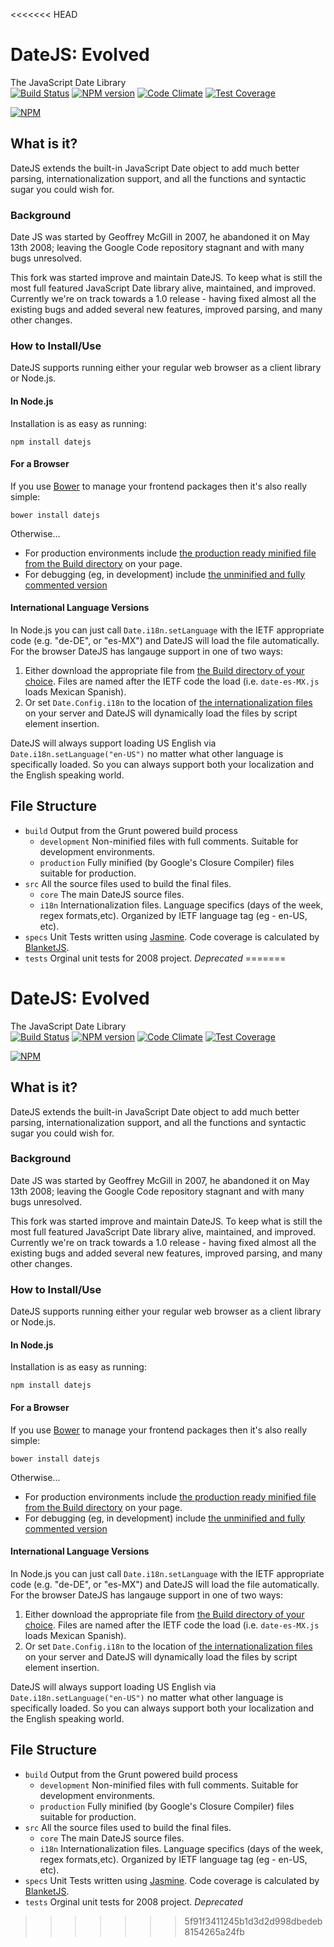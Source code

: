 <<<<<<< HEAD
# DateJS: Evolved
The JavaScript Date Library  
[![Build Status](https://travis-ci.org/abritinthebay/datejs.svg?branch=master)](https://travis-ci.org/abritinthebay/datejs)
[![NPM version](https://badge.fury.io/js/datejs.svg)](http://badge.fury.io/js/datejs)
[![Code Climate](https://codeclimate.com/github/abritinthebay/datejs.svg)](https://codeclimate.com/github/abritinthebay/datejs)
[![Test Coverage](https://codeclimate.com/github/abritinthebay/datejs/badges/coverage.svg)](https://codeclimate.com/github/abritinthebay/datejs)

[![NPM](https://nodei.co/npm/datejs.png?downloadRank=true)](https://nodei.co/npm/datejs/)
## What is it?
DateJS extends the built-in JavaScript Date object to add much better parsing, internationalization support, and all the functions and syntactic sugar you could wish for.
### Background 
Date JS was started by Geoffrey McGill in 2007, he abandoned it on May 13th 2008; leaving the Google Code repository stagnant and with many bugs unresolved. 

This fork was started improve and maintain DateJS. To keep what is still the most full featured JavaScript Date library alive, maintained, and improved. Currently we're on track towards a 1.0 release - having fixed almost all the existing bugs and added several new features, improved parsing, and many other changes.

### How to Install/Use
DateJS supports running either your regular web browser as a client library or Node.js.

#### In Node.js
Installation is as easy as running:

    npm install datejs

#### For a Browser 
If you use [Bower](http://bower.io/) to manage your frontend packages then it's also really simple:

    bower install datejs

Otherwise...
 * For production environments include [the production ready minified file from the Build directory](https://github.com/abritinthebay/datejs/blob/master/build/production/date.min.js) on your page. 
 * For debugging (eg, in development) include [the unminified and fully commented version](https://github.com/abritinthebay/datejs/blob/master/build/date.js)

#### International Language Versions
In Node.js you can just call `Date.i18n.setLanguage` with the IETF appropriate code (e.g. "de-DE", or "es-MX") and DateJS will load the file automatically. For the browser DateJS has langauge support in one of two ways:
 1. Either download the appropriate file from [the Build directory of your choice](https://github.com/abritinthebay/datejs/blob/master/build/). Files are named after the IETF code the load (i.e. `date-es-MX.js` loads Mexican Spanish).
 2. Or set `Date.Config.i18n` to the location of [the internationalization files](https://github.com/abritinthebay/datejs/blob/master/build/i18n/) on your server and DateJS will dynamically load the files by script element insertion. 

DateJS will always support loading US English via `Date.i18n.setLanguage("en-US")` no matter what other language is specifically loaded. So you can always support both your localization and the English speaking world.

## File Structure
* `build` Output from the Grunt powered build process
    * `development` Non-minified files with full comments. Suitable for development environments.
    * `production` Fully minified (by Google's Closure Compiler) files suitable for production.  
*  `src` All the source files used to build the final files.
    * `core` The main DateJS source files.
    * `i18n` Internationalization files. Language specifics (days of the week, regex formats,etc). Organized by IETF language tag (eg - en-US, etc).
* `specs` Unit Tests written using [Jasmine](http://pivotal.github.io/jasmine/). Code coverage is calculated by [BlanketJS](http://blanketjs.org/). 
* `tests` Orginal unit tests for 2008 project. *Deprecated*
=======
# DateJS: Evolved
The JavaScript Date Library  
[![Build Status](https://travis-ci.org/abritinthebay/datejs.svg?branch=master)](https://travis-ci.org/abritinthebay/datejs)
[![NPM version](https://badge.fury.io/js/datejs.svg)](http://badge.fury.io/js/datejs)
[![Code Climate](https://codeclimate.com/github/abritinthebay/datejs.svg)](https://codeclimate.com/github/abritinthebay/datejs)
[![Test Coverage](https://codeclimate.com/github/abritinthebay/datejs/badges/coverage.svg)](https://codeclimate.com/github/abritinthebay/datejs)

[![NPM](https://nodei.co/npm/datejs.png?downloadRank=true)](https://nodei.co/npm/datejs/)
## What is it?
DateJS extends the built-in JavaScript Date object to add much better parsing, internationalization support, and all the functions and syntactic sugar you could wish for.
### Background 
Date JS was started by Geoffrey McGill in 2007, he abandoned it on May 13th 2008; leaving the Google Code repository stagnant and with many bugs unresolved. 

This fork was started improve and maintain DateJS. To keep what is still the most full featured JavaScript Date library alive, maintained, and improved. Currently we're on track towards a 1.0 release - having fixed almost all the existing bugs and added several new features, improved parsing, and many other changes.

### How to Install/Use
DateJS supports running either your regular web browser as a client library or Node.js.

#### In Node.js
Installation is as easy as running:

    npm install datejs

#### For a Browser 
If you use [Bower](http://bower.io/) to manage your frontend packages then it's also really simple:

    bower install datejs

Otherwise...
 * For production environments include [the production ready minified file from the Build directory](https://github.com/abritinthebay/datejs/blob/master/build/production/date.min.js) on your page. 
 * For debugging (eg, in development) include [the unminified and fully commented version](https://github.com/abritinthebay/datejs/blob/master/build/date.js)

#### International Language Versions
In Node.js you can just call `Date.i18n.setLanguage` with the IETF appropriate code (e.g. "de-DE", or "es-MX") and DateJS will load the file automatically. For the browser DateJS has langauge support in one of two ways:
 1. Either download the appropriate file from [the Build directory of your choice](https://github.com/abritinthebay/datejs/blob/master/build/). Files are named after the IETF code the load (i.e. `date-es-MX.js` loads Mexican Spanish).
 2. Or set `Date.Config.i18n` to the location of [the internationalization files](https://github.com/abritinthebay/datejs/blob/master/build/i18n/) on your server and DateJS will dynamically load the files by script element insertion. 

DateJS will always support loading US English via `Date.i18n.setLanguage("en-US")` no matter what other language is specifically loaded. So you can always support both your localization and the English speaking world.

## File Structure
* `build` Output from the Grunt powered build process
    * `development` Non-minified files with full comments. Suitable for development environments.
    * `production` Fully minified (by Google's Closure Compiler) files suitable for production.  
*  `src` All the source files used to build the final files.
    * `core` The main DateJS source files.
    * `i18n` Internationalization files. Language specifics (days of the week, regex formats,etc). Organized by IETF language tag (eg - en-US, etc).
* `specs` Unit Tests written using [Jasmine](http://pivotal.github.io/jasmine/). Code coverage is calculated by [BlanketJS](http://blanketjs.org/). 
* `tests` Orginal unit tests for 2008 project. *Deprecated*
>>>>>>> 5f91f3411245b1d3d2d998dbedeb8154265a24fb

